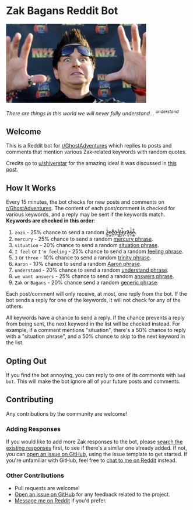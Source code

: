 # Zak Bagans Reddit Bot

![Zak Bagans](zak.jpg)

*There are things in this world we will never fully understand... <sup>understand</sup>*

## Welcome

This is a Reddit bot for [r/GhostAdventures](https://www.reddit.com/r/GhostAdventures/) which replies to posts and
comments that mention various Zak-related keywords with random quotes.

Credits go to [u/shiverstar](https://www.reddit.com/user/shiverstar/) for the amazing idea! It was discussed in
[this post](https://www.reddit.com/r/GhostAdventures/comments/mguuyi/we_need_a_zakbot/).

## How It Works

Every 15 minutes, the bot checks for new posts and comments on
[r/GhostAdventures](https://www.reddit.com/r/GhostAdventures/). The content of each post/comment is checked for various
keywords, and a reply may be sent if the keywords match. **Keywords are checked in this order**:

1. `zozo` - 25% chance to send a random
   [Z̶̞̼̔̍o̶̮͇̕z̷̜͓̅̽ỡ̵̗ ̶̹͚̔̔p̵̂͜ḣ̷͓̜̏r̷͙͘̕ȃ̴̰̞s̵̹̗̈́̔e̴͚̻̒͊](https://zak-bagans-bot.herokuapp.com#zozo).
2. `mercury` - 25% chance to send a random [mercury phrase](https://zak-bagans-bot.herokuapp.com#mercury).
3. `situation` - 20% chance to send a random [situation phrase](https://zak-bagans-bot.herokuapp.com#situation).
4. `I feel` or `I'm feeling` - 25% chance to send a random
   [feeling phrase](https://zak-bagans-bot.herokuapp.com#feeling).
5. `3` or `three` - 10% chance to send a random [trinity phrase](https://zak-bagans-bot.herokuapp.com#trinity).
6. `Aaron` - 10% chance to send a random [Aaron phrase](https://zak-bagans-bot.herokuapp.com#aaron).
7. `understand` - 20% chance to send a random [understand phrase](https://zak-bagans-bot.herokuapp.com#understand).
8. `we want answers` - 25% chance to send a random [answers phrase](https://zak-bagans-bot.herokuapp.com#answers).
9. `Zak` or `Bagans` - 20% chance send a random [generic phrase](https://zak-bagans-bot.herokuapp.com#generic).

Each post/comment will only receive, at most, one reply from the bot. If the bot sends a reply for one of the keywords,
it will not check for any of the others.

All keywords have a chance to send a reply. If the chance prevents a reply from being sent, the next keyword in the list
will be checked instead. For example, if a comment mentions "situation", there's a 50% chance to reply with a "situation
phrase", and a 50% chance to skip to the next keyword in the list.

## Opting Out

If you find the bot annoying, you can reply to one of its comments with `bad bot`. This will make the bot ignore all of
your future posts and comments.

## Contributing

Any contributions by the community are welcome!

### Adding Responses

If you would like to add more Zak responses to the bot, please
[search the existing responses](https://zak-bagans-bot.herokuapp.com) first, to see if there's a similar one already
added. If not, you can [open an issue on GitHub](https://github.com/MrBean355/zak-bagans-bot/issues/new/choose), using
the issue template to get started. If you're unfamiliar with GitHub, feel free to
[chat to me on Reddit](https://www.reddit.com/user/Mr_Bean355) instead.

### Other Contributions

- Pull requests are welcome!
- [Open an issue on GitHub](https://github.com/MrBean355/zak-bagans-bot/issues/new/choose) for any feedback related to
  the project.
- [Message me on Reddit](https://www.reddit.com/user/Mr_Bean355) if you'd prefer.
